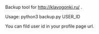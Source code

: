 Backup tool for http://klavogonki.ru/ .

Usage: python3 backup.py USER_ID

You can fild user id in your profile page url.
